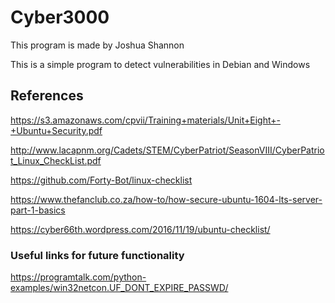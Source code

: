 # Cyber3000
This program is made by Joshua Shannon

This is a simple program to detect vulnerabilities in Debian and Windows
## References
https://s3.amazonaws.com/cpvii/Training+materials/Unit+Eight+-+Ubuntu+Security.pdf

http://www.lacapnm.org/Cadets/STEM/CyberPatriot/SeasonVIII/CyberPatriot_Linux_CheckList.pdf

https://github.com/Forty-Bot/linux-checklist

https://www.thefanclub.co.za/how-to/how-secure-ubuntu-1604-lts-server-part-1-basics

https://cyber66th.wordpress.com/2016/11/19/ubuntu-checklist/

### Useful links for future functionality
https://programtalk.com/python-examples/win32netcon.UF_DONT_EXPIRE_PASSWD/
